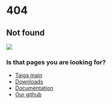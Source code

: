 # 404
## Not found

![](https://github.com/TatianaShavrina/taiga_site/blob/master/assets/images/%D0%91%D0%B5%D0%B7%20%D0%BD%D0%B0%D0%B7%D0%B2%D0%B0%D0%BD%D0%B8%D1%8F.png)

### Is that pages you are looking for?
 - [Taiga main](https://tatianashavrina.github.io/taiga_site/)
 - [Downloads](https://github.com/TatianaShavrina/taiga_site/downloads)
 - [Documentation](https://github.com/TatianaShavrina/taiga_site/segments)
 - [Our github](https://github.com/TatianaShavrina/taiga_site/) 
